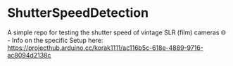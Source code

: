 # ShutterSpeedDetection
A simple repo for testing the shutter speed of vintage SLR (film) cameras
🌐 - Info on the specific Setup here: https://projecthub.arduino.cc/korak1111/ac116b5c-618e-4889-9716-ac8094d2138c
